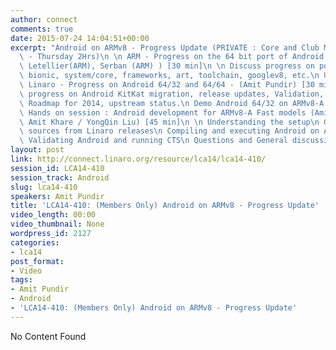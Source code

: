 ```yaml
---
author: connect
comments: true
date: 2015-07-24 14:04:51+00:00
excerpt: "Android on ARMv8 - Progress Update (PRIVATE : Core and Club MEMBERS ONLY\
  \ - Thursday 2Hrs)\n \n ARM - Progress on the 64 bit port of Android - (Guillaume\
  \ Letellier(ARM), Serban (ARM) ) [30 min]\n \n Discuss progress on porting the kernel,\
  \ bionic, system/core, frameworks, art, toolchain, googlev8, etc.\n Upstream status\n\
  \ Linaro - Progress on Android 64/32 and 64/64 - (Amit Pundir) [30 min]\n \n Discuss\
  \ progress on Android KitKat migration, release updates, Validation, power management,\
  \ Roadmap for 2014, upstream status.\n Demo Android 64/32 on ARMv8-A Fast model\n\
  \ Hands on session : Android development for ARMv8-A Fast models (Amit Pundir /\
  \ Amit Khare / YongQin Liu) [45 min]\n \n Understanding the setup\n Getting the\
  \ sources from Linaro releases\n Compiling and executing Android on ARM v8 model\n\
  \ Validating Android and running CTS\n Questions and General discussion [15 min]"
layout: post
link: http://connect.linaro.org/resource/lca14/lca14-410/
session_id: LCA14-410
session_track: Android
slug: lca14-410
speakers: Amit Pundir
title: 'LCA14-410: (Members Only) Android on ARMv8 - Progress Update'
video_length: 00:00
video_thumbnail: None
wordpress_id: 2127
categories:
- lca14
post_format:
- Video
tags:
- Amit Pundir
- Android
- 'LCA14-410: (Members Only) Android on ARMv8 - Progress Update'
---
```


No Content Found
